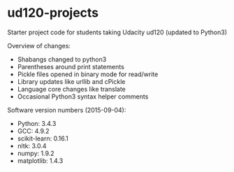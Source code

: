 ud120-projects
==============

Starter project code for students taking Udacity ud120 (updated to Python3)

Overview of changes:

* Shabangs changed to python3
* Parentheses around print statements
* Pickle files opened in binary mode for read/write
* Library updates like urllib and cPickle
* Language core changes like translate
* Occasional Python3 syntax helper comments

Software version numbers (2015-09-04):

* Python: 3.4.3
* GCC: 4.9.2
* scikit-learn: 0.16.1
* nltk: 3.0.4
* numpy: 1.9.2
* matplotlib: 1.4.3
